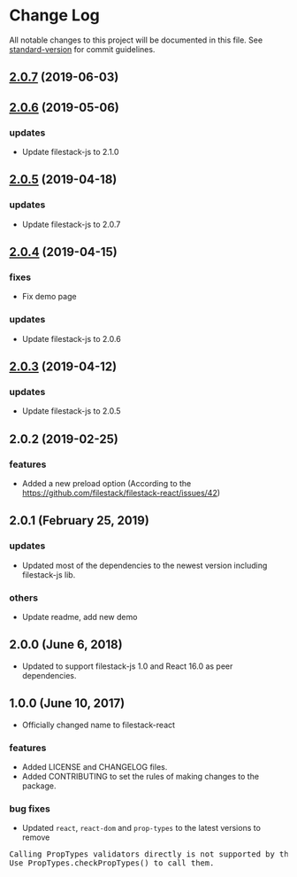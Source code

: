 # Change Log

All notable changes to this project will be documented in this file. See [standard-version](https://github.com/conventional-changelog/standard-version) for commit guidelines.

## [2.0.7](https://github.com/filestack/filestack-react/compare/v2.0.6...v2.0.7) (2019-06-03)



## [2.0.6](https://github.com/filestack/filestack-react/compare/v2.0.5...v2.0.6) (2019-05-06)

### updates
- Update filestack-js to 2.1.0

## [2.0.5](https://github.com/filestack/filestack-react/compare/v2.0.4...v2.0.5) (2019-04-18)

### updates
- Update filestack-js to 2.0.7

## [2.0.4](https://github.com/filestack/filestack-react/compare/v2.0.3...v2.0.4) (2019-04-15)

### fixes
- Fix demo page

### updates
- Update filestack-js to 2.0.6


## [2.0.3](https://github.com/filestack/filestack-react/compare/v2.0.2...v2.0.3) (2019-04-12)

### updates
- Update filestack-js to 2.0.5

## 2.0.2 (2019-02-25)

### features
- Added a new preload option (According to the https://github.com/filestack/filestack-react/issues/42)

## 2.0.1 (February 25, 2019)

### updates
- Updated most of the dependencies to the newest version including filestack-js lib.

### others
- Update readme, add new demo


## 2.0.0 (June 6, 2018)

- Updated to support filestack-js 1.0 and React 16.0 as peer dependencies.

## 1.0.0 (June 10, 2017)

- Officially changed name to filestack-react

### features

- Added LICENSE and CHANGELOG files.
- Added CONTRIBUTING to set the rules of making changes to the package.

### bug fixes

- Updated `react`, `react-dom` and `prop-types` to the latest versions to remove
<pre>Calling PropTypes validators directly is not supported by the `prop-types` package.
Use PropTypes.checkPropTypes() to call them.</pre>

